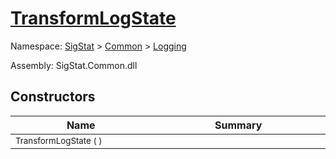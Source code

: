 # [TransformLogState](./TransformLogState.md)

Namespace: [SigStat]() > [Common](./../README.md) > [Logging](./README.md)

Assembly: SigStat.Common.dll


## Constructors

| Name<a href="#"><img width=300></a> | Summary<a href="#"><img width=475></a> | 
| --- | --- | 
| <sub>TransformLogState (  )</sub>| <sub></sub>| <br>


